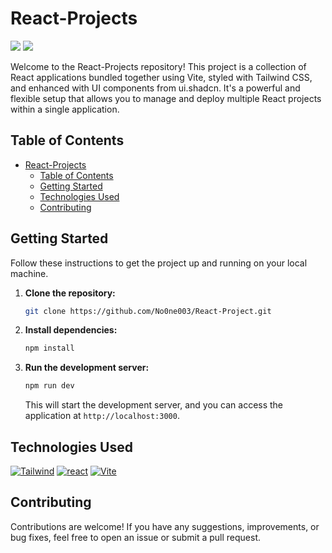 # React-Projects

[![](https://img.shields.io/github/stars/No0ne003/React-Project?style=for-the-badge&logo=github&color=83c5be&logoColor=D9E0EE&labelColor=252733)](https://github.com/No0ne003/React-Project.git)
[![](https://img.shields.io/github/last-commit/No0ne003/React-Project?style=for-the-badge&color=006d77&logoColor=D9E0EE&labelColor=252733)](https://github.com/No0ne003/React-Project.git)

Welcome to the React-Projects repository! This project is a collection of React applications bundled together using Vite, styled with Tailwind CSS, and enhanced with UI components from ui.shadcn. It's a powerful and flexible setup that allows you to manage and deploy multiple React projects within a single application.

## Table of Contents

- [React-Projects](#react-projects)
  - [Table of Contents](#table-of-contents)
  - [Getting Started](#getting-started)
  - [Technologies Used](#technologies-used)
  - [Contributing](#contributing)

## Getting Started

Follow these instructions to get the project up and running on your local machine.

1. **Clone the repository:**

   ```bash
   git clone https://github.com/No0ne003/React-Project.git
   ```

2. **Install dependencies:**

   ```bash
   npm install
   ```

3. **Run the development server:**

   ```bash
   npm run dev
   ```

   This will start the development server, and you can access the application at `http://localhost:3000`.

## Technologies Used

[![Tailwind](https://img.shields.io/badge/Tailwind_CSS-38B2AC?style=for-the-badge&logo=tailwind-css&logoColor=white)](https://tailwindcss.com) [![react](https://img.shields.io/badge/React-20232A?style=for-the-badge&logo=react&logoColor=61DAFB)](https://reactjs.org/) [![Vite](https://img.shields.io/badge/vite-%23646CFF.svg?style=for-the-badge&logo=vite&logoColor=white)](https://vitejs.dev/)

## Contributing

Contributions are welcome! If you have any suggestions, improvements, or bug fixes, feel free to open an issue or submit a pull request.

